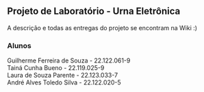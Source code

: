 ## Projeto de Laboratório - Urna Eletrônica

A descrição e todas as entregas do projeto se encontram na Wiki :)

### Alunos
Guilherme Ferreira de Souza - 22.122.061-9 <br>
Tainá Cunha Bueno - 22.119.025-9<br>
Laura de Souza Parente - 22.123.033-7 <br>
André Alves Toledo Silva - 22.122.020-5<br>

